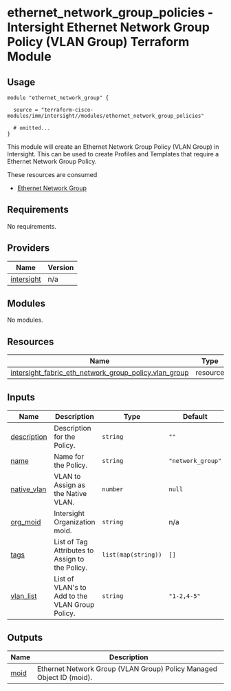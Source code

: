 # ethernet_network_group_policies - Intersight Ethernet Network Group Policy (VLAN Group) Terraform Module

## Usage

```hcl
module "ethernet_network_group" {

  source = "terraform-cisco-modules/imm/intersight//modules/ethernet_network_group_policies"

  # omitted...
}
```

This module will create an Ethernet Network Group Policy (VLAN Group) in Intersight.  This can be used to create Profiles and Templates that require a Ethernet Network Group Policy.  

These resources are consumed

* [Ethernet Network Group](https://registry.terraform.io/providers/CiscoDevNet/intersight/latest/docs/resources/fabric_eth_network_group_policy)

<!-- BEGINNING OF PRE-COMMIT-TERRAFORM DOCS HOOK -->
## Requirements

No requirements.

## Providers

| Name | Version |
|------|---------|
| <a name="provider_intersight"></a> [intersight](#provider\_intersight) | n/a |

## Modules

No modules.

## Resources

| Name | Type |
|------|------|
| [intersight_fabric_eth_network_group_policy.vlan_group](https://registry.terraform.io/providers/CiscoDevNet/intersight/latest/docs/resources/fabric_eth_network_group_policy) | resource |

## Inputs

| Name | Description | Type | Default | Required |
|------|-------------|------|---------|:--------:|
| <a name="input_description"></a> [description](#input\_description) | Description for the Policy. | `string` | `""` | no |
| <a name="input_name"></a> [name](#input\_name) | Name for the Policy. | `string` | `"network_group"` | no |
| <a name="input_native_vlan"></a> [native\_vlan](#input\_native\_vlan) | VLAN to Assign as the Native VLAN. | `number` | `null` | no |
| <a name="input_org_moid"></a> [org\_moid](#input\_org\_moid) | Intersight Organization moid. | `string` | n/a | yes |
| <a name="input_tags"></a> [tags](#input\_tags) | List of Tag Attributes to Assign to the Policy. | `list(map(string))` | `[]` | no |
| <a name="input_vlan_list"></a> [vlan\_list](#input\_vlan\_list) | List of VLAN's to Add to the VLAN Group Policy. | `string` | `"1-2,4-5"` | no |

## Outputs

| Name | Description |
|------|-------------|
| <a name="output_moid"></a> [moid](#output\_moid) | Ethernet Network Group (VLAN Group) Policy Managed Object ID (moid). |
<!-- END OF PRE-COMMIT-TERRAFORM DOCS HOOK -->
